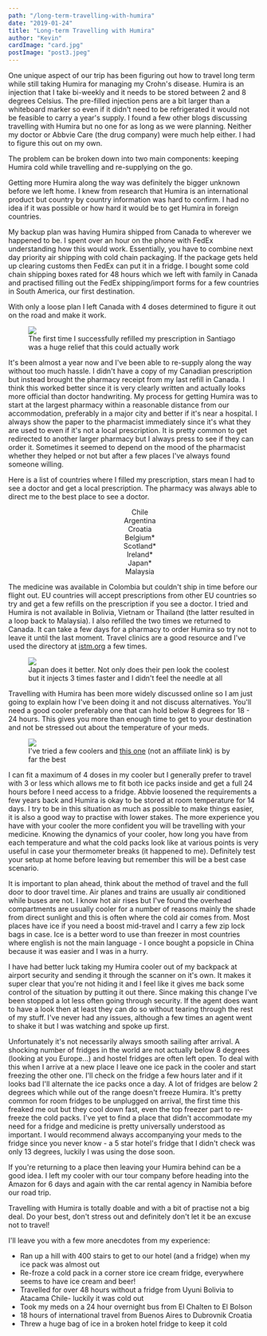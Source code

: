 ```yaml
---
path: "/long-term-travelling-with-humira"
date: "2019-01-24"
title: "Long-term Travelling with Humira"
author: "Kevin"
cardImage: "card.jpg"
postImage: "post3.jpeg"
---
```


One unique aspect of our trip has been figuring out how to travel long term while still taking Humira for managing my Crohn's disease. Humira is an injection that I take bi-weekly and it needs to be stored between 2 and 8 degrees Celsius. The pre-filled injection pens are a bit larger than a whiteboard marker so even if it didn't need to be refrigerated it would not be feasible to carry a year's supply. I found a few other blogs discussing travelling with Humira but no one for as long as we were planning. Neither my doctor or Abbvie Care (the drug company) were much help either. I had to figure this out on my own.

The problem can be broken down into two main components: keeping Humira cold while travelling and re-supplying on the go.

Getting more Humira along the way was definitely the bigger unknown before we left home. I knew from research that Humira is an international product but country by country information was hard to confirm. I had no idea if it was possible or how hard it would be to get Humira in foreign countries.

My backup plan was having Humira shipped from Canada to wherever we happened to be. I spent over an hour on the phone with FedEx understanding how this would work. Essentially, you have to combine next day priority air shipping with cold chain packaging. If the package gets held up clearing customs then FedEx can put it in a fridge. I bought some cold chain shipping boxes rated for 48 hours which we left with family in Canada and practised filling out the FedEx shipping/import forms for a few countries in South America, our first destination.

With only a loose plan I left Canada with 4 doses determined to figure it out on the road and make it work.

<figure>
  <img src="spanish_humira.jpeg"/>
  <figcaption>The first time I successfully refilled my prescription in Santiago was a huge relief that this could actually work</figcaption>
</figure>

It's been almost a year now and I've been able to re-supply along the way without too much hassle. I didn't have a copy of my Canadian prescription but instead brought the pharmacy receipt from my last refill in Canada. I think this worked better since it is very clearly written and actually looks more official than doctor handwriting. My process for getting Humira was to start at the largest pharmacy within a reasonable distance from our accommodation, preferably in a major city and better if it's near a hospital. I always show the paper to the pharmacist immediately since it's what they are used to even if it's not a local prescription. It is pretty common to get redirected to another larger pharmacy but I always press to see if they can order it. Sometimes it seemed to depend on the mood of the pharmacist whether they helped or not but after a few places I've always found someone willing.

Here is a list of countries where I filled my prescription, stars mean I had to see a doctor and get a local prescription. The pharmacy was always able to direct me to the best place to see a doctor.

<ul style="list-style-type: none; text-align: center;">
  <li>Chile</li>
  <li>Argentina</li>
  <li>Croatia</li>
  <li>Belgium*</li>
  <li>Scotland*</li>
  <li>Ireland*</li>
  <li>Japan*</li>
  <li>Malaysia</li>
</ul>

The medicine was available in Colombia but couldn't ship in time before our flight out. EU countries will accept prescriptions from other EU countries so try and get a few refills on the prescription if you see a doctor. I tried and Humira is not available in Bolivia, Vietnam or Thailand (the latter resulted in a loop back to Malaysia). I also refilled the two times we returned to Canada. It can take a few days for a pharmacy to order Humira so try not to leave it until the last moment. Travel clinics are a good resource and I've used the directory at [istm.org](http://www.istm.org/) a few times.

<figure>
  <img src="japanese_humira.jpeg"/>
  <figcaption>Japan does it better. Not only does their pen look the coolest but it injects 3 times faster and I didn't feel the needle at all</figcaption>
</figure>

Travelling with Humira has been more widely discussed online so I am just going to explain how I've been doing it and not discuss alternatives. You'll need a good cooler preferably one that can hold below 8 degrees for 18 - 24 hours. This gives you more than enough time to get to your destination and not be stressed out about the temperature of your meds.

<figure>
  <img src="cooler.jpg"/>
  <figcaption>I've tried a few coolers and <a href="https://www.amazon.com/gp/product/B074ZHJD2W">this one</a> (not an affiliate link) is by far the best</figcaption>
</figure>

I can fit a maximum of 4 doses in my cooler but I generally prefer to travel with 3 or less which allows me to fit both ice packs inside and get a full 24 hours before I need access to a fridge. Abbvie loosened the requirements a few years back and Humira is okay to be stored at room temperature for 14 days. I try to be in this situation as much as possible to make things easier, it is also a good way to practise with lower stakes. The more experience you have with your cooler the more confident you will be travelling with your medicine. Knowing the dynamics of your cooler, how long you have from each temperature and what the cold packs look like at various points is very useful in case your thermometer breaks (it happened to me). Definitely test your setup at home before leaving but remember this will be a best case scenario.

It is important to plan ahead, think about the method of travel and the full door to door travel time. Air planes and trains are usually air conditioned while buses are not. I know hot air rises but I've found the overhead compartments are usually cooler for a number of reasons mainly the shade from direct sunlight and this is often where the cold air comes from. Most places have ice if you need a boost mid-travel and I carry a few zip lock bags in case. Ice is a better word to use than freezer in most countries where english is not the main language - I once bought a popsicle in China because it was easier and I was in a hurry.

I have had better luck taking my Humira cooler out of my backpack at airport security and sending it through the scanner on it's own. It makes it super clear that you're not hiding it and I feel like it gives me back some control of the situation by putting it out there. Since making this change I've been stopped a lot less often going through security. If the agent does want to have a look then at least they can do so without tearing through the rest of my stuff. I've never had any issues, although a few times an agent went to shake it but I was watching and spoke up first.

Unfortunately it's not necessarily always smooth sailing after arrival. A shocking number of fridges in the world are not actually below 8 degrees (looking at you Europe...) and hostel fridges are often left open. To deal with this when I arrive at a new place I leave one ice pack in the cooler and start freezing the other one. I'll check on the fridge a few hours later and if it looks bad I'll alternate the ice packs once a day. A lot of fridges are below 2 degrees which while out of the range doesn't freeze Humira. It's pretty common for room fridges to be unplugged on arrival, the first time this freaked me out but they cool down fast, even the top freezer part to re-freeze the cold packs. I've yet to find a place that didn't accommodate my need for a fridge and medicine is pretty universally understood as important. I would recommend always accompanying your meds to the fridge since you never know - a 5 star hotel's fridge that I didn't check was only 13 degrees, luckily I was using the dose soon.

If you're returning to a place then leaving your Humira behind can be a good idea. I left my cooler with our tour company before heading into the Amazon for 6 days and again with the car rental agency in Namibia before our road trip.

Travelling with Humira is totally doable and with a bit of practise not a big deal. Do your best, don't stress out and definitely don't let it be an excuse not to travel!

I'll leave you with a few more anecdotes from my experience:

* Ran up a hill with 400 stairs to get to our hotel (and a fridge) when my ice pack was almost out
* Re-froze a cold pack in a corner store ice cream fridge, everywhere seems to have ice cream and beer!
* Travelled for over 48 hours without a fridge from Uyuni Bolivia to Atacama Chile- luckily it was cold out
* Took my meds on a 24 hour overnight bus from El Chalten to El Bolson
* 18 hours of international travel from Buenos Aires to Dubrovnik Croatia
* Threw a huge bag of ice in a broken hotel fridge to keep it cold
